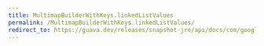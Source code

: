 ```yaml
---
title: MultimapBuilderWithKeys.linkedListValues
permalink: /MultimapBuilderWithKeys.linkedListValues/
redirect_to: https://guava.dev/releases/snapshot-jre/api/docs/com/google/common/collect/MultimapBuilder.MultimapBuilderWithKeys.html#linkedListValues--
---
```

